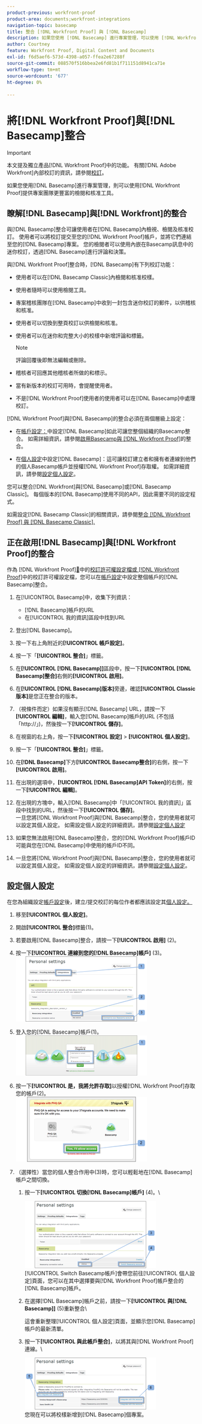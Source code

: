 ```yaml
---
product-previous: workfront-proof
product-area: documents;workfront-integrations
navigation-topic: basecamp
title: 整合 [!DNL Workfront Proof] 與 [!DNL Basecamp]
description: 如果您使用 [!DNL Basecamp] 進行專案管理，可以使用 [!DNL Workfront Proof]提供專案團隊更豐富的檢閱和核准工具。
author: Courtney
feature: Workfront Proof, Digital Content and Documents
exl-id: f6d5aef6-573d-4398-a057-ffea2e67288f
source-git-commit: 088570f516bbea2e6fd81b1f711151d8941ca71e
workflow-type: tm+mt
source-wordcount: '677'
ht-degree: 0%

---
```


# 將[!DNL Workfront Proof]與[!DNL Basecamp]整合

>[!IMPORTANT]
>
>本文提及獨立產品[!DNL Workfront Proof]中的功能。 有關[!DNL Adobe Workfront]內部校訂的資訊，請參閱[校訂](../../../review-and-approve-work/proofing/proofing.md)。

如果您使用[!DNL Basecamp]進行專案管理，則可以使用[!DNL Workfront Proof]提供專案團隊更豐富的檢閱和核准工具。

## 瞭解[!DNL Basecamp]與[!DNL Workfront]的整合

與[!DNL Basecamp]整合可讓使用者在[!DNL Basecamp]內檢視、檢閱及核准校訂。 使用者可以將校訂提交至您的[!DNL Workfront Proof]帳戶，並將它們連結至您的[!DNL Basecamp]專案。 您的檢閱者可以使用內嵌在Basecamp訊息中的迷你校訂，透過[!DNL Basecamp]進行評論和決策。

與[!DNL Workfront Proof]整合時，[!DNL Basecamp]有下列校訂功能：

* 使用者可以在[!DNL Basecamp Classic]內檢閱和核准校樣。
* 使用者隨時可以使用檢閱工具。
* 專案稽核團隊在[!DNL Basecamp]中收到一封包含迷你校訂的郵件，以供稽核和核准。
* 使用者可以切換到整頁校訂以供檢閱和核准。
* 使用者可以在迷你和完整大小的校樣中新增評論和標籤。

  >[!NOTE]
  >
  >評論回覆後即無法編輯或刪除。

* 稽核者可回應其他稽核者所做的和標示。
* 當有新版本的校訂可用時，會提醒使用者。
* 不是[!DNL Workfront Proof]使用者的使用者可以在[!DNL Basecamp]中處理校訂。

[!DNL Workfront Proof]與[!DNL Basecamp]的整合必須在兩個層級上設定：

* 在[帳戶設定：](https://support.workfront.com/hc/en-us/sections/115000912147-Account-settings)中設定[!DNL Basecamp]如此可讓您整個組織的Basecamp整合。 如需詳細資訊，請參閱[啟用Basecamp與 [!DNL Workfront Proof]](#enabling-the-basecamp-integration-with-workfront-proof)的整合。

* 在[個人設定](https://support.workfront.com/hc/en-us/sections/115000921168-Personal-settings)中設定[!DNL Basecamp]：這可讓校訂建立者和擁有者連線到他們的個人Basecamp帳戶並授權[!DNL Workfront Proof]存取權。 如需詳細資訊，請參閱[設定個人設定](#configuring-personal-settings)。

您可以整合[!DNL Workfront]與[!DNL Basecamp]或[!DNL Basecamp Classic]。 每個版本的[!DNL Basecamp]使用不同的API，因此需要不同的設定程式。

如需設定[!DNL Basecamp Classic]的相關資訊，請參閱[整合 [!DNL Workfront Proof] 與 [!DNL Basecamp Classic].](https://support.workfront.com/knowledge/articles/115004234707/en-us?brand_id=662728&amp;return_to=%2Fhc%2Fen-us%2Farticles%2F115004234707)

## 正在啟用[!DNL Basecamp]與[!DNL Workfront Proof]的整合

作為 [!DNL Workfront Proof][&#128279;](../../../workfront-proof/wp-acct-admin/account-settings/proof-perm-profiles-in-wp.md)中的[校訂許可權設定檔或 [!DNL Workfront Proof]](../../../workfront-proof/wp-acct-admin/account-settings/proof-perm-profiles-in-wp.md)中的校訂許可權設定檔，您可以在[帳戶設定](https://support.workfront.com/hc/en-us/sections/115000912147-Account-settings)中設定整個帳戶的[!DNL Basecamp]整合。

1. 在[!UICONTROL Basecamp]中，收集下列資訊：

   * [!DNL Basecamp]帳戶的URL
   * 在[!UICONTROL 我的資訊]區段中找到URL

1. 登出[!DNL Basecamp]。
1. 按一下右上角附近的&#x200B;**[!UICONTROL 帳戶設定]**。
1. 按一下「**[!UICONTROL 整合]**」標籤。
1. 在&#x200B;**[!UICONTROL [!DNL Basecamp]]**&#x200B;區段中，按一下&#x200B;**[!UICONTROL [!DNL Basecamp]整合]**&#x200B;右側的&#x200B;**[!UICONTROL 啟用]**。

1. 在&#x200B;**[!UICONTROL [!DNL Basecamp]版本]**&#x200B;旁邊，確認&#x200B;**[!UICONTROL Classic版本]**&#x200B;是您正在整合的版本。

1. （視條件而定）如果沒有顯示[!DNL Basecamp] URL，請按一下&#x200B;**[!UICONTROL 編輯]**，輸入您[!DNL Basecamp]帳戶的URL (不包括「http://」)，然後按一下&#x200B;**[!UICONTROL 儲存]**。

1. 在視窗的右上角，按一下&#x200B;**[!UICONTROL 設定]** > **[!UICONTROL 個人設定]**。

1. 按一下「**[!UICONTROL 整合]**」標籤。
1. 在&#x200B;**[!DNL Basecamp]**&#x200B;下方&#x200B;**[!UICONTROL Basecamp整合]**&#x200B;的右側，按一下&#x200B;**[!UICONTROL 啟用]**。

1. 在出現的選項中，**[!UICONTROL [!DNL Basecamp]API Token]**&#x200B;的右側，按一下&#x200B;**[!UICONTROL 編輯]**。

1. 在出現的方塊中，輸入[!DNL Basecamp]中「[!UICONTROL 我的資訊]」區段中找到的URL，然後按一下&#x200B;**[!UICONTROL 儲存]**。\
   一旦您將[!DNL Workfront Proof]與[!DNL Basecamp]整合，您的使用者就可以設定其個人設定。 如需設定個人設定的詳細資訊，請參閱[設定個人設定](#configuring-personal-settings)

1. 如果您無法啟用[!DNL Basecamp]整合，您的[!DNL Workfront Proof]帳戶ID可能與您在[!DNL Basecamp]中使用的帳戶ID不同。
1. 一旦您將[!DNL Workfront Proof]與[!DNL Basecamp]整合，您的使用者就可以設定其個人設定。 如需設定個人設定的詳細資訊，請參閱[設定個人設定](#configuring-personal-settings)。

## 設定個人設定

在您為組織設定[帳戶設定](https://support.workfront.com/hc/en-us/sections/115000912147-Account-settings)後，建立/提交校訂的每位作者都應該設定其[個人設定。](https://support.workfront.com/hc/en-us/sections/115000921168-Personal-settings)

1. 移至&#x200B;**[!UICONTROL 個人**&#x200B;**設定]**。

1. 開啟&#x200B;**[!UICONTROL 整合]**&#x200B;標籤(1)。
1. 若要啟用[!DNL Basecamp]整合，請按一下&#x200B;**[!UICONTROL 啟用]** (2)。
1. 按一下&#x200B;**[!UICONTROL 連線到您的[!DNL Basecamp]帳戶]** (3)。\
   ![Basecamp_personal_settings-integration.png](assets/basecamp-personal-settings-integration-350x174.png)

1. 登入您的[!DNL Basecamp]帳戶(1)。\
   ![Basecamp_login_page.png](assets/basecamp-login-page-350x107.png)

1. 按一下&#x200B;**[!UICONTROL 是，我將允許存取]**&#x200B;以授權[!DNL Workfront Proof]存取您的帳戶(2)。\
   ![Basecamp_authorization_page.png](assets/basecamp-authorization-page-350x173.png)

1. （選擇性）當您的個人整合作用中(3)時，您可以輕鬆地在[!DNL Basecamp]帳戶之間切換。

   1. 按一下&#x200B;**[!UICONTROL 切換[!DNL Basecamp]帳戶]** (4)。\

      ![Basecamp_switching_accounts__1_.png](assets/basecamp-switching-accounts--1--350x179.png)\
      [!UICONTROL Switch Basecamp帳戶]會帶您前往[!UICONTROL 個人設定]頁面，您可以在其中選擇要與[!DNL Workfront Proof]帳戶整合的[!DNL Basecamp]帳戶。

   1. 在選擇[!DNL Basecamp]帳戶之前，請按一下&#x200B;**[!UICONTROL 與[!DNL Basecamp]]** (5)重新整合\

      這會重新整理[!UICONTROL 個人設定]頁面，並顯示您[!DNL Basecamp]帳戶的最新清單。

   1. 按一下&#x200B;**[!UICONTROL 與此帳戶整合]**，以將其與[!DNL Workfront Proof]連線。\

      ![Basecamp_switching_accounts_2.png](assets/basecamp-switching-accounts-2-350x138.png)\
      您現在可以將校樣新增到[!DNL Basecamp]個專案。
